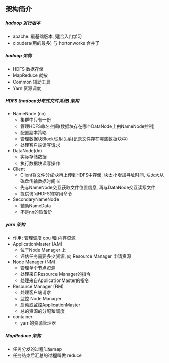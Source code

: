 ## 架构简介

##### hadoop  发行版本

- apache: 最基础版本, 适合入门学习
- cloudera(用的最多) 与 hortonworks 合并了

##### hadoop 架构

- HDFS 数据存储
- MapReduce 就按
- Common 辅助工具
- Yarn 资源调度

##### HDFS (hadoop分布式文件系统) 架构

- NameNode (nn)
  - 集群中只有一份
  - 管理HDFS命名空间(数据块存在哪个DataNode上由NameNode控制)
  - 配置副本策略
  - 管理数据块Block映射关系(记录文件存在哪些数据块中)
  - 处理客户端读写请求
- DataNode(dn)
  - 实际存储数据
  - 执行数据块读写操作
- Client
  - Client将文件分成块再上传到HDFS中存储, 块太小增加寻址时间, 块太大从磁盘传输数据时间长 
  - 先与NameNode交互获取文件位置信息, 再与DataNode交互读写文件
  - 提供访问HDFS的常用命令
- SecondaryNameNode
  - 辅助NameData
  - 不是nn的热备份

##### yarn 架构

- 作用: 管理调度 cpu 和 内存资源
- ApplicationMaster (AM)
  - 位于Node Manager 上
  - 评估任务需要多少资源, 向 Resource Manager 申请资源
- Node Manager (NM)
  - 管理单个节点资源
  - 处理来自Resource Manager的指令
  - 处理来自ApplicationMaster的指令
- Resource Manager (RM)
  - 处理客户端请求
  - 监控	Node Manager 
  - 启动或监控ApplicationMaster
  - 总的资源的分配和调度
- container
  - yarn的资源管理器

##### MapReduce 架构

- 任务分发的过程叫做map
- 任务结束后汇总的过程叫做 reduce




